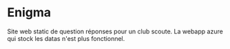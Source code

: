 # Enigma

Site web static de question réponses pour un club scoute.
La webapp azure qui stock les datas n'est plus fonctionnel.
